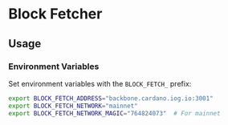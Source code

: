 # Block Fetcher

## Usage

### Environment Variables

Set environment variables with the `BLOCK_FETCH_` prefix:

```bash
export BLOCK_FETCH_ADDRESS="backbone.cardano.iog.io:3001"
export BLOCK_FETCH_NETWORK="mainnet"
export BLOCK_FETCH_NETWORK_MAGIC="764824073"  # For mainnet
```
